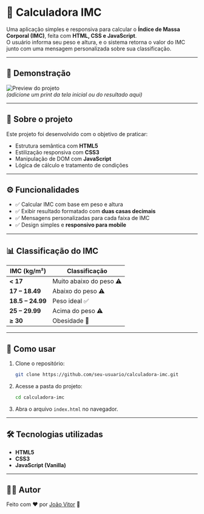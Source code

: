 # 🧮 Calculadora IMC

Uma aplicação simples e responsiva para calcular o **Índice de Massa Corporal (IMC)**, feita com **HTML, CSS e JavaScript**.  
O usuário informa seu peso e altura, e o sistema retorna o valor do IMC junto com uma mensagem personalizada sobre sua classificação.

---

## 📸 Demonstração

![Preview do projeto](screenshot.png)  
*(adicione um print da tela inicial ou do resultado aqui)*

---

## 📄 Sobre o projeto

Este projeto foi desenvolvido com o objetivo de praticar:

- Estrutura semântica com **HTML5**  
- Estilização responsiva com **CSS3**  
- Manipulação de DOM com **JavaScript**  
- Lógica de cálculo e tratamento de condições  

---

## ⚙️ Funcionalidades

- ✅ Calcular IMC com base em peso e altura  
- ✅ Exibir resultado formatado com **duas casas decimais**  
- ✅ Mensagens personalizadas para cada faixa de IMC  
- ✅ Design simples e **responsivo para mobile**  

---

## 📊 Classificação do IMC

| IMC (kg/m²) | Classificação              |
|-------------|----------------------------|
| **< 17**    | Muito abaixo do peso ⚠️    |
| **17 – 18.49** | Abaixo do peso ⚠️       |
| **18.5 – 24.99** | Peso ideal ✅         |
| **25 – 29.99** | Acima do peso ⚠️        |
| **≥ 30**    | Obesidade 🚨               |

---

## 🚀 Como usar

1. Clone o repositório:
   ```bash
   git clone https://github.com/seu-usuario/calculadora-imc.git
    ````

2. Acesse a pasta do projeto:

   ```bash
   cd calculadora-imc
    ````

3. Abra o arquivo `index.html` no navegador.

---

## 🛠️ Tecnologias utilizadas

* **HTML5**
* **CSS3**
* **JavaScript (Vanilla)**

---

## 👨‍💻 Autor

Feito com ❤️ por [João Vitor](https://github.com/seu-usuario) 🖖

